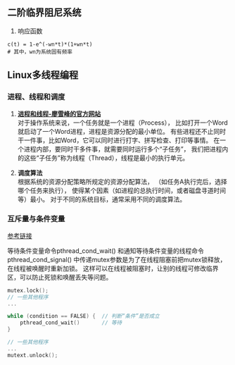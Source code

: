 ## 二阶临界阻尼系统
1. 响应函数
```shell
c(t) = 1-e^(-wn*t)*(1+wn*t)
# 其中，wn为系统固有频率
```

## Linux多线程编程
### 进程、线程和调度
1. **[进程和线程-廖雪峰的官方网站](https://www.liaoxuefeng.com/wiki/1016959663602400/1017627212385376)** </br>
对于操作系统来说，一个任务就是一个进程（Process），
比如打开一个Word就启动了一个Word进程，进程是资源分配的最小单位。
有些进程还不止同时干一件事，比如Word，它可以同时进行打字、拼写检查、打印等事情。
在一个进程内部，要同时干多件事，就需要同时运行多个“子任务”，
我们把进程内的这些“子任务”称为线程（Thread），线程是最小的执行单元。


1. **调度算法** </br>
根据系统的资源分配策略所规定的资源分配算法，
（如任务A执行完后，选择哪个任务来执行），
使得某个因素（如进程的总执行时间，或者磁盘寻道时间等）最小。
对于不同的系统目标，通常采用不同的调度算法。

### 互斥量与条件变量
[参考链接](https://stackoverflow.com/questions/4544234/calling-pthread-cond-signal-without-locking-mutex)

等待条件变量命令pthread_cond_wait() 
和通知等待条件变量的线程命令pthread_cond_signal()
中传递mutex参数是为了在线程阻塞前把mutex锁释放，在线程被唤醒时重新加锁。
这样可以在线程被阻塞时，让别的线程可修改临界区，可以防止死锁和唤醒丢失等问题。
```cpp
mutex.lock();
// 一些其他程序
...

while (condition == FALSE) {  // 判断“条件”是否成立
    pthread_cond_wait()       // 等待
}

// 一些其他程序
...
mutext.unlock();
```

